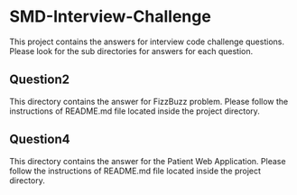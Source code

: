 # SMD-Interview-Challenge
This project contains the answers for interview code challenge questions. 
Please look for the sub directories for answers for each question.

## Question2
This directory contains the answer for FizzBuzz problem. 
Please follow the instructions of README.md file located inside the project directory.

## Question4
This directory contains the answer for the Patient Web Application.
Please follow the instructions of README.md file located inside the project directory.

